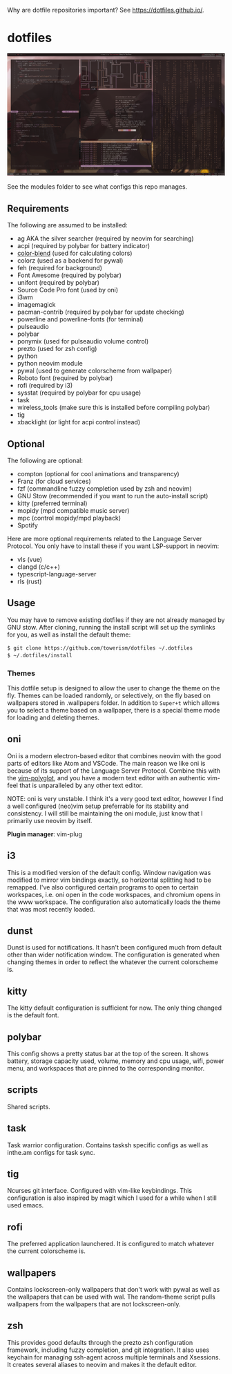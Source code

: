 Why are dotfile repositories important? See https://dotfiles.github.io/.

# dotfiles

![alt text](screenshots/deadpool-vs-thanos.png "screenshot")

See the modules folder to see what configs this repo manages.

## Requirements

The following are assumed to be installed:

- ag AKA the silver searcher (required by neovim for searching)
- acpi (required by polybar for battery indicator)
- [color-blend](https://www.github.com/towerism/color-blend) (used for calculating colors)
- colorz (used as a backend for pywal)
- feh (required for background)
- Font Awesome (required by polybar)
- unifont (required by polybar)
- Source Code Pro font (used by oni)
- i3wm
- imagemagick
- pacman-contrib (required by polybar for update checking)
- powerline and powerline-fonts (for terminal)
- pulseaudio
- polybar
- ponymix (used for pulseaudio volume control)
- prezto (used for zsh config)
- python
- python neovim module
- pywal (used to generate colorscheme from wallpaper)
- Roboto font (required by polybar)
- rofi (required by i3)
- sysstat (required by polybar for cpu usage)
- task
- wireless_tools (make sure this is installed before compiling polybar)
- tig
- xbacklight (or light for acpi control instead)

## Optional

The following are optional:

- compton (optional for cool animations and transparency)
- Franz (for cloud services)
- fzf (commandline fuzzy completion used by zsh and neovim)
- GNU Stow (recommended if you want to run the auto-install script)
- kitty (preferred terminal)
- mopidy (mpd compatible music server)
- mpc (control mopidy/mpd playback)
- Spotify

Here are more optional requirements related to the Language Server Protocol.
You only have to install these if you want LSP-support in neovim:

- vls (vue)
- clangd (c/c++)
- typescript-language-server
- rls (rust) 

## Usage

You may have to remove existing dotfiles if they are not already managed by GNU
stow. After cloning, running the install script will set up the symlinks for
you, as well as install the default theme:

``` bash
$ git clone https://github.com/towerism/dotfiles ~/.dotfiles
$ ~/.dotfiles/install
```

### Themes

This dotfile setup is designed to allow the user to change the theme on the
fly.  Themes can be loaded randomly, or selectively, on the fly based on
wallpapers stored in .wallpapers folder. In addition to `Super+t` which allows
you to select a theme based on a wallpaper, there is a special theme mode for
loading and deleting themes.

## oni

Oni is a modern electron-based editor that combines neovim with the good parts of
editors like Atom and VSCode. The main reason we like oni is because of its support
of the Language Server Protocol. Combine this with the 
[vim-polyglot](https://www.github.com/sheerun/vim-polyglot), and you have a modern
text editor with an authentic vim-feel that is unparalleled by any other text editor.

NOTE: oni is very unstable. I think it's a very good text editor, however I
find a well configured (neo)vim setup preferrable for its stability and
consistency. I will still be maintaining the oni module, just know that I primarily
use neovim by itself.

**Plugin manager**: vim-plug

## i3
This is a modified version of the default config. Window navigation was modified
to mirror vim bindings exactly, so horizontal splitting had to be remapped. I've
also configured certain programs to open to certain workspaces, i.e. oni open
in the code workspaces, and chromium opens in the www workspace. The
configuration also automatically loads the theme that was most recently loaded.

## dunst

Dunst is used for notifications. It hasn't been configured much from default
other than wider notification window. The configuration is generated when
changing themes in order to reflect the whatever the current colorscheme is.

## kitty

The kitty default configuration is sufficient for now. The only thing changed is
the default font.

## polybar

This config shows a pretty status bar at the top of the screen. It shows
battery, storage capacity used, volume, memory and cpu usage, wifi, power menu,
and workspaces that are pinned to the corresponding monitor.

## scripts

Shared scripts.

## task

Task warrior configuration. Contains tasksh specific configs as well as
inthe.am configs for task sync.

## tig

Ncurses git interface. Configured with vim-like keybindings. This configuration
is also inspired by magit which I used for a while when I still used emacs.

## rofi

The preferred application launchered. It is configured to match whatever the
current colorscheme is.

## wallpapers

Contains lockscreen-only wallpapers that don't work with pywal as well as the
wallpapers that can be used with wal. The random-theme script pulls wallpapers
from the wallpapers that are not lockscreen-only.

## zsh

This provides good defaults through the prezto zsh configuration framework,
including fuzzy completion, and git integration. It also uses keychain for
managing ssh-agent across multiple terminals and Xsessions. It creates several
aliases to neovim and makes it the default editor.


